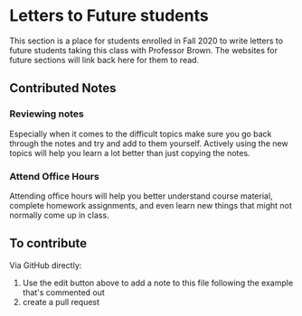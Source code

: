 # Letters to Future students

This section is a place for students enrolled in Fall 2020 to write letters to future students taking this class with Professor Brown. 
The websites for future sections will link back here for them to read. 


## Contributed Notes

<!-- use the following example line as a template to link to your letter -->

<!-- ### title or key takeaway -->
<!-- your advice can be as short as a single sentence or it can be a few paragraphs, whatever you like -->
<!-- it won't be anonymous because of the commit history, but you can choose to sign it or not and include 
information about what courses you had before this or not-->

### Reviewing notes
Especially when it comes to the difficult topics make sure you go back through the notes and try and add to them yourself. Actively using the new topics will help you learn a lot better than just copying the notes.

### Attend Office Hours
Attending office hours will help you better understand course material, complete homework assignments, and even learn new things that might not normally come up in class.


## To contribute

Via GitHub directly:

1. Use the edit button above to add a note to this file following the example that's commented out
2. create a pull request

